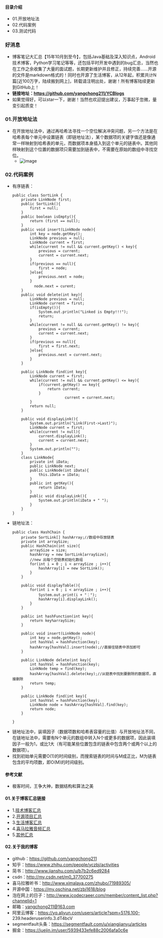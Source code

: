 #### 目录介绍
- 01.开放地址法
- 02.代码案例
- 03.测试代码


### 好消息
- 博客笔记大汇总【15年10月到至今】，包括Java基础及深入知识点，Android技术博客，Python学习笔记等等，还包括平时开发中遇到的bug汇总，当然也在工作之余收集了大量的面试题，长期更新维护并且修正，持续完善……开源的文件是markdown格式的！同时也开源了生活博客，从12年起，积累共计N篇[近100万字，陆续搬到网上]，转载请注明出处，谢谢！所有博客陆续更新到GitHub上！
- **链接地址：https://github.com/yangchong211/YCBlogs**
- 如果觉得好，可以star一下，谢谢！当然也欢迎提出建议，万事起于忽微，量变引起质变！


### 01.开放地址法
- 在开放地址法中，通过再哈希法寻找一个空位解决冲突问题，另一个方法是在哈希表每个单元中设置链表（即链地址法），某个数据项的关键字值还是像通常一样映射到哈希表的单元，而数据项本身插入到这个单元的链表中。其他同样映射到这个位置的数据项只需要加到链表中，不需要在原始的数组中寻找空位。
    - ![image](https://images2017.cnblogs.com/blog/1120165/201801/1120165-20180107112426424-1731209796.png)


### 02.代码案例
- 有序链表：
    ```
    public class SortLink {
        private LinkNode first;
        public SortLink(){
            first = null;
        }
        public boolean isEmpty(){
            return (first == null);
        }
        public void insert(LinkNode node){
            int key = node.getKey();
            LinkNode previous = null;
            LinkNode current = first;
            while(current != null && current.getKey() < key){
                previous = current;
                current = current.next;
            }
            if(previous == null){
                first = node;
            }else{
                previous.next = node;
            }
    　　　　　　node.next = curent;
        }
        public void delete(int key){
            LinkNode previous = null;
            LinkNode current = first;
            if(isEmpty()){
                System.out.println("Linked is Empty!!!");
                return;
            }
            while(current != null && current.getKey() != key){
                previous = current;
                current = current.next;
            }
            if(previous == null){
                first = first.next;
            }else{
                previous.next = current.next;
            }
        }
         
        public LinkNode find(int key){
            LinkNode current = first;
            while(current != null && current.getKey() <= key){
                if(current.getKey() == key){
                    return current;
                }
                            current = current.next;
            }
            return null;
        }
         
        public void displayLink(){
            System.out.println("Link(First->Last)");
            LinkNode current = first;
            while(current != null){
                current.displayLink();
                current = current.next;
            }
            System.out.println("");
        }
        class LinkNode{
            private int iData;
            public LinkNode next;
            public LinkNode(int iData){
                this.iData = iData;
            }
            public int getKey(){
                return iData;
            }
            public void displayLink(){
                System.out.println(iData + " ");
            }
        }
    }
    ```
- 链地址法：
    ```
    public class HashChain {
        private SortLink[] hashArray;//数组中存放链表
        private int arraySize;
        public HashChain(int size){
            arraySize = size;
            hashArray = new SortLink[arraySize];
            //new 出每个空链表初始化数组
            for(int i = 0 ; i < arraySize ; i++){
                hashArray[i] = new SortLink();
            }
        }
         
        public void displayTable(){
            for(int i = 0 ; i < arraySize ; i++){
                System.out.print(i + "：");
                hashArray[i].displayLink();
            }
        }
         
        public int hashFunction(int key){
            return key%arraySize;
        }
         
        public void insert(LinkNode node){
            int key = node.getKey();
            int hashVal = hashFunction(key);
            hashArray[hashVal].insert(node);//直接往链表中添加即可
        }
         
        public LinkNode delete(int key){
            int hashVal = hashFunction(key);
            LinkNode temp = find(key);
            hashArray[hashVal].delete(key);//从链表中找到要删除的数据项，直接删除
            return temp;
        }
         
        public LinkNode find(int key){
            int hashVal = hashFunction(key);
            LinkNode node = hashArray[hashVal].find(key);
            return node;
        }
     
    }
    ```
- 链地址法中，装填因子（数据项数和哈希表容量的比值）与开放地址法不同，在链地址法中，需要有N个单元的数组中转入N个或更多的数据项，因此装填因子一般为1，或比1大（有可能某些位置包含的链表中包含两个或两个以上的数据项）。
- 找到初始单元需要O(1)的时间级别，而搜索链表的时间与M成正比，M为链表包含的平均项数，即O(M)的时间级别。




#### 参考文献
- 极客时间，王争大神，数据结构和算法之美


#### 01.关于博客汇总链接
- 1.[技术博客汇总](https://www.jianshu.com/p/614cb839182c)
- 2.[开源项目汇总](https://blog.csdn.net/m0_37700275/article/details/80863574)
- 3.[生活博客汇总](https://blog.csdn.net/m0_37700275/article/details/79832978)
- 4.[喜马拉雅音频汇总](https://www.jianshu.com/p/f665de16d1eb)
- 5.[其他汇总](https://www.jianshu.com/p/53017c3fc75d)



#### 02.关于我的博客
- github：https://github.com/yangchong211
- 知乎：https://www.zhihu.com/people/yczbj/activities
- 简书：http://www.jianshu.com/u/b7b2c6ed9284
- csdn：http://my.csdn.net/m0_37700275
- 喜马拉雅听书：http://www.ximalaya.com/zhubo/71989305/
- 开源中国：https://my.oschina.net/zbj1618/blog
- 泡在网上的日子：http://www.jcodecraeer.com/member/content_list.php?channelid=1
- 邮箱：yangchong211@163.com
- 阿里云博客：https://yq.aliyun.com/users/article?spm=5176.100- 239.headeruserinfo.3.dT4bcV
- segmentfault头条：https://segmentfault.com/u/xiangjianyu/articles
- 掘金：https://juejin.im/user/5939433efe88c2006afa0c6e




